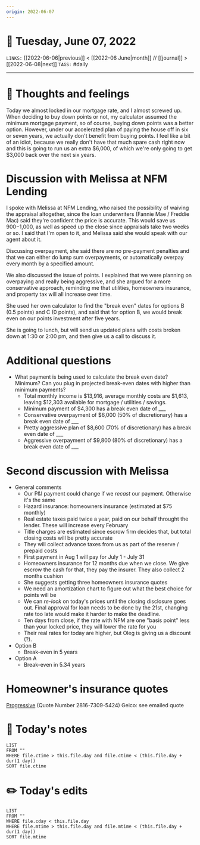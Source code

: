 ```yaml
---
origin: 2022-06-07
---
```

# 📅 Tuesday, June 07, 2022
`LINKS:` [[2022-06-06|previous]] < [[2022-06 June|month]] // [[journal]] > [[2022-06-08|next]] 
`TAGS:` #daily

---
# 💭 Thoughts and feelings
Today we almost locked in our mortgage rate, and I almost screwed up. When deciding to buy down points or not, my calculator assumed the minimum mortgage payment, so of course, buying down points was a better option. However, under our accelerated plan of paying the house off in six or seven years, we actually don't benefit from buying points. I feel like a bit of an idiot, because we really don't have that much spare cash right now and this is going to run us an extra $6,000, of which we're only going to get $3,000 back over the next six years. 

# Discussion with Melissa at NFM Lending
I spoke with Melissa at NFM Lending, who raised the possibility of waiving the appraisal altogether, since the loan underwriters (Fannie Mae / Freddie Mac) said they're confident the price is accurate. This would save us $900-$1,000, as well as speed up the close since appraisals take two weeks or so. I said that I'm open to it, and Melissa said she would speak with our agent about it. 

Discussing overpayment, she said there are no pre-payment penalties and that we can either do lump sum overpayments, or automatically overpay every month by a specified amount. 

We also discussed the issue of points. I explained that we were planning on overpaying and really being aggressive, and she argued for a more conservative approach, reminding me that utilities, homeowners insurance, and property tax will all increase over time. 

She used her own calculator to find the "break even" dates for options B (0.5 points) and C (0 points), and said that for option B, we would break even on our points investment after five years. 

She is going to lunch, but will send us updated plans with costs broken down at 1:30 or 2:00 pm, and then give us a call to discuss it. 

# Additional questions
- What payment is being used to calculate the break even date? Minimum? Can you plug in projected break-even dates with higher than minimum payments?
	- Total monthly income is $13,916, average monthly costs are $1,613, leaving $12,303 available for mortgage / utilities / savings. 
	- Minimum payment of $4,300 has a break even date of ___
	- Conservative overpayment of $6,000 (50% of discretionary) has a break even date of ___ 
	- Pretty aggressive plan of $8,600 (70% of discretionary) has a break even date of ___
	- Aggressive overpayment of $9,800 (80% of discretionary) has a break even date of ___

# Second discussion with Melissa
- General comments
	- Our P&I payment could change if we *recast* our payment. Otherwise it's the same
	- Hazard insurance: homeowners insurance (estimated at $75 monthly)
	- Real estate taxes paid twice a year, paid on our behalf throught the lender. These will increase every February
	- Title charges are estimated since escrow firm decides that, but total closing costs will be pretty accurate
	- They will collect advance taxes from us as part of the reserve / prepaid costs
	- First payment in Aug 1 will pay for July 1 - July 31
	- Homeowners insurance for 12 months due when we close. We give escrow the cash for that, they pay the insurer. They also collect 2 months cushion
	- She suggests getting three homeowners insurance quotes
	- We need an amortization chart to figure out what the best choice for points will be
	- We can *re-lock* on today's prices until the closing disclosure goes out. Final approval for loan needs to be done by the 21st, changing rate too late would make it harder to make the deadline. 
	- Ten days from close, if the rate with NFM are one "basis point" less than your locked price, they will lower the rate for you
	- Their real rates for today are higher, but Oleg is giving us a discount (?). 
- Option B
	- Break-even in 5 years
- Option A 
	- Break-even in 5.34 years

# Homeowner's insurance quotes
[Progressive](https://progressivehome.boltinc.com/YourRates) (Quote Number 2816-7309-5424)
Geico: see emailed quote

# 📝 Today's notes
```dataview
LIST 
FROM ""
WHERE file.ctime > this.file.day and file.ctime < (this.file.day + dur(1 day))
SORT file.ctime
```
# ✏️ Today's edits
```dataview
LIST
FROM ""
WHERE file.cday < this.file.day
WHERE file.mtime > this.file.day and file.mtime < (this.file.day + dur(1 day))
SORT file.mtime
```